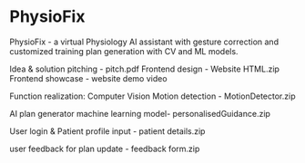 # PhysioFix
PhysioFix - a virtual Physiology AI assistant with gesture correction and customized training plan generation with CV and ML models.

Idea & solution pitching - pitch.pdf
Frontend design - Website HTML.zip
Frontend showcase - website demo video

Function realization:
Computer Vision Motion detection - MotionDetector.zip

AI plan generator machine learning model- personalisedGuidance.zip

User login & Patient profile input - patient details.zip

user feedback for plan update - feedback form.zip
